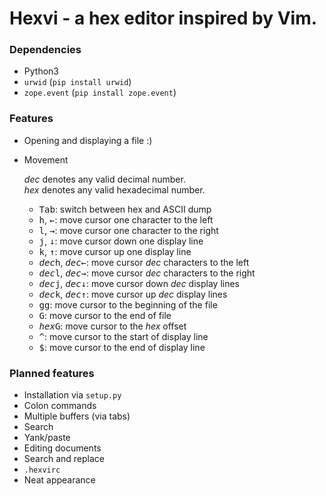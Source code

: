 Hexvi - a hex editor inspired by Vim.
=====================================

### Dependencies

- Python3
- `urwid` (`pip install urwid`)
- `zope.event` (`pip install zope.event`)

### Features

- Opening and displaying a file :)
- Movement

    *dec* denotes any valid decimal number.  
    *hex* denotes any valid hexadecimal number.

    - <kbd>Tab</kbd>: switch between hex and ASCII dump
    - <kbd>h</kbd>, <kbd>←</kbd>: move cursor one character to the left
    - <kbd>l</kbd>, <kbd>→</kbd>: move cursor one character to the right
    - <kbd>j</kbd>, <kbd>↓</kbd>: move cursor down one display line
    - <kbd>k</kbd>, <kbd>↑</kbd>: move cursor up one display line
    - <kbd>*dec*</kbd><kbd>h</kbd>, <kbd>*dec*</kbd><kbd>←</kbd>: move cursor
      *dec* characters to the left
    - <kbd>*dec*</kbd><kbd>l</kbd>, <kbd>*dec*</kbd><kbd>→</kbd>: move cursor
      *dec* characters to the right
    - <kbd>*dec*</kbd><kbd>j</kbd>, <kbd>*dec*</kbd><kbd>↓</kbd>: move cursor
      down *dec* display lines
    - <kbd>*dec*</kbd><kbd>k</kbd>, <kbd>*dec*</kbd><kbd>↑</kbd>: move cursor
      up *dec* display lines
    - <kbd>g</kbd><kbd>g</kbd>: move cursor to the beginning of the file
    - <kbd>G</kbd>: move cursor to the end of file
    - <kbd>*hex*</kbd><kbd>G</kbd>: move cursor to the *hex* offset
    - <kbd>^</kbd>: move cursor to the start of display line
    - <kbd>$</kbd>: move cursor to the end of display line

### Planned features

- Installation via `setup.py`
- Colon commands
- Multiple buffers (via tabs)
- Search
- Yank/paste
- Editing documents
- Search and replace
- `.hexvirc`
- Neat appearance
